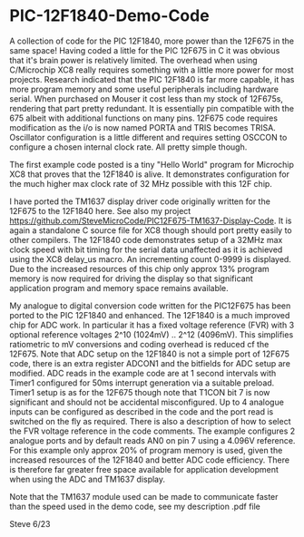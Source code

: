 # PIC-12F1840-Demo-Code
A collection of code for the PIC 12F1840, more power than the 12F675 in the same space!
Having coded a little for the PIC 12F675 in C it was obvious that it's brain power is relatively limited.
The overhead when using C/Microchip XC8 really requires something with a little more power for most projects.
Research indicated that the PIC 12F1840 is far more capable, it has more program memory and
some useful peripherals including hardware serial. When purchased on Mouser it cost less than my 
stock of 12F675s, rendering that part pretty redundant. It is essentially pin compatible with the 675 albeit
with additional functions on many pins. 12F675 code requires modification as the i/o is now named PORTA and 
TRIS becomes TRISA. Oscillator configuration is a little different and requires setting OSCCON to configure
a chosen internal clock rate. All pretty simple though.

The first example code posted is a tiny "Hello World" program for Microchip XC8 that proves that the 12F1840 is alive. 
It demonstrates configuration for the much higher max clock rate of 32 MHz possible with this 12F chip.

I have ported the TM1637 display driver code originally written for the 12F675
to the 12F1840 here. See also my project https://github.com/SteveMicroCode/PIC12F675-TM1637-Display-Code.
It is again a standalone C source file for XC8 though should port pretty easily to other compilers.
The 12F1840 code demonstrates setup of a 32MHz max clock speed with bit timing for the serial data
unaffected as it is achieved using the XC8 delay_us macro. An incrementing count 0-9999 is displayed. Due 
to the increased resources of this chip only approx 13% program memory is now required for driving the display 
so that significant application program and memory space remains available.

My analogue to digital conversion code written for the PIC12F675 has been ported to the PIC 12F1840 and enhanced.
The 12F1840 is a much improved chip for ADC work. In particular it has a fixed voltage reference (FVR) with 3 
optional reference voltages 2^10 (1024mV) .. 2^12 (4096mV). This simplifies ratiometric to mV conversions and coding
overhead is reduced cf the 12F675. Note that ADC setup on the 12F1840 is not a simple port of 12F675 code, there
is an extra register ADCON1 and the bitfields for ADC setup are modified. ADC reads in the example code are
at 1 second intervals with Timer1 configured for 50ms interrupt generation via a suitable preload. Timer1 setup
is as for the 12F675 though note that T1CON bit 7 is now significant and should not be accidental misconfigured.
Up to 4 analogue inputs can be configured as described in the code and the port read is switched on the fly as 
required. There is also a description of how to select the FVR voltage reference in the code comments. The example
configures 2 analogue ports and by default reads AN0 on pin 7 using a 4.096V reference. For this example only
approx 20% of program memory is used, given the increased resources of the 12F1840 and better ADC code efficiency.
There is therefore far greater free space available for application development when using the ADC and TM1637 display.

Note that the TM1637 module used can be made to communicate faster than the speed used in the demo code, see
my description .pdf file

Steve 6/23

